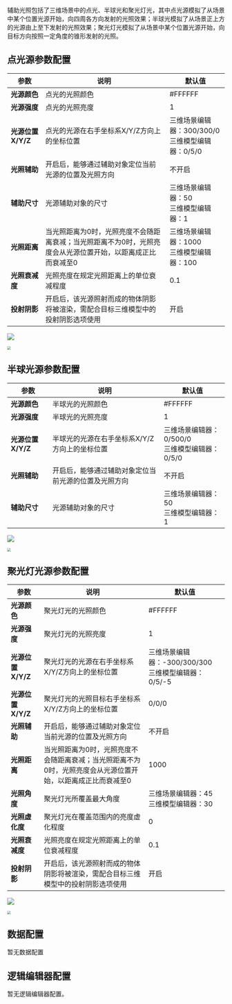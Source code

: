 辅助光照包括了三维场景中的点光、半球光和聚光灯光，其中点光源模拟了从场景中某个位置光源开始，向四周各方向发射的光照效果；半球光模拟了从场景正上方的光源由上至下发射的光照效果；聚光灯光模拟了从场景中某个位置光源开始，向目标方向按照一定角度的锥形发射的光照。

## 点光源参数配置
| 参数 | 说明 | 默认值 |
| --- | --- | --- |
| **光源颜色** | 点光的光照颜色 | #FFFFFF|
| **光源强度** | 点光的光照亮度 | 1 |
| **光源位置X/Y/Z** | 点光的光源在右手坐标系X/Y/Z方向上的坐标位置 |三维场景编辑器：300/300/0 <br /> 三维模型编辑器：0/5/0|
| **光照辅助** | 开启后，能够通过辅助对象定位当前光源的位置及光照方向 | 不开启 |
| **辅助尺寸** | 光源辅助对象的尺寸 |三维场景编辑器：50 <br /> 三维模型编辑器：1 |
| **光照距离** | 当光照距离为0时，光照亮度不会随距离衰减；当光照距离不为0时，光照亮度会从光源位置开始，以距离成正比而衰减至0 | 三维场景编辑器：1000 <br /> 三维模型编辑器：100 |
| **光照衰减度** | 光照亮度在规定光照距离上的单位衰减程度 |0.1 |
| **投射阴影** | 开启后，该光源照射而成的物体阴影将被渲染，需配合目标三维模型中的投射阴影选项使用 | 开启 |

![](https://qcloudimg.tencent-cloud.cn/raw/605ca925eeab0d613033e8b549a551de.jpg)

<img src="https://qcloudimg.tencent-cloud.cn/raw/cfeae70c6fcaccb289764914ac21e53c.jpg"  style="zoom:50%;">

## 半球光源参数配置
| 参数 | 说明 | 默认值 |
| --- | --- | --- |
| **光源颜色** | 半球光的光照颜色 |#FFFFFF |
| **光源强度** | 半球光的光照亮度 | 1 |
| **光源位置X/Y/Z** | 半球光的光源在右手坐标系X/Y/Z方向上的坐标位置 | 三维场景编辑器：0/500/0 <br />  三维模型编辑器：0/5/0|
| **光照辅助** | 开启后，能够通过辅助对象定位当前光源的位置及光照方向 |不开启|
| **辅助尺寸** | 光源辅助对象的尺寸 | 三维场景编辑器：50<br /> 三维模型编辑器：1 |

![](https://qcloudimg.tencent-cloud.cn/raw/aff84f9ec7a6cbfb38b600ffacdbe34d.jpg)

<img src="https://qcloudimg.tencent-cloud.cn/raw/e6a455aa3bf42f8013d2a5aa419c8f49.jpg"  style="zoom:50%;">

## 聚光灯光源参数配置
| 参数 | 说明 | 默认值 |
| --- | --- | --- |
| **光源颜色** | 聚光灯光的光照颜色 |#FFFFFF |
| **光源强度** | 聚光灯光的光照亮度 | 1 |
| **光源位置X/Y/Z** | 聚光灯光的光源在右手坐标系X/Y/Z方向上的坐标位置 | 三维场景编辑器：-300/300/300 <br />  三维模型编辑器：0/5/-5|
| **光源位置X/Y/Z** | 聚光灯光的光照目标右手坐标系X/Y/Z方向上的坐标位置 | 0/0/0|
| **光照辅助** | 开启后，能够通过辅助对象定位当前光源的位置及光照方向 |不开启|
| **光照距离** | 当光照距离为0时，光照亮度不会随距离衰减；当光照距离不为0时，光照亮度会从光源位置开始，以距离成正比而衰减至0 | 1000 |
| **光照角度** | 聚光灯光所覆盖最大角度 |三维场景编辑器：45<br /> 三维模型编辑器：30 |
| **光照虚化度** | 聚光灯光在覆盖范围内的亮度虚化程度 | 0 |
| **光照衰减度** | 光照亮度在规定光照距离上的单位衰减程度 | 0.1|
| **投射阴影** | 开启后，该光源照射而成的物体阴影将被渲染，需配合目标三维模型中的投射阴影选项使用 |开启|

![](https://qcloudimg.tencent-cloud.cn/raw/a7618e37cbeef67cf912b5398f8f27ed.jpg)

<img src="https://qcloudimg.tencent-cloud.cn/raw/18379715237f9ff64f25a84150b56fe2.jpg"  style="zoom:50%;">

## 数据配置
暂无数据配置

## 逻辑编辑器配置
暂无逻辑编辑器配置。
